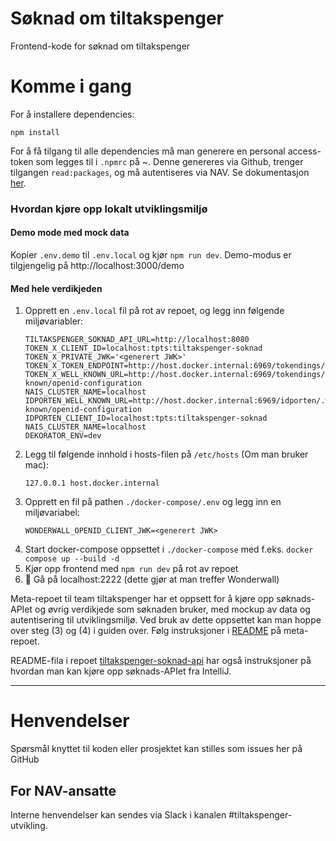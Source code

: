 # Søknad om tiltakspenger

Frontend-kode for søknad om tiltakspenger

# Komme i gang

For å installere dependencies:

```
npm install
```

For å få tilgang til alle dependencies må man generere en personal access-token som legges til i `.npmrc` på ~. Denne genereres via Github, trenger tilgangen `read:packages`, og må autentiseres via NAV. Se dokumentasjon [her](https://docs.github.com/en/packages/working-with-a-github-packages-registry/working-with-the-npm-registry#authenticating-to-github-packages).

### Hvordan kjøre opp lokalt utviklingsmiljø

#### Demo mode med mock data
Kopier `.env.demo` til `.env.local` og kjør `npm run dev`. Demo-modus er tilgjengelig på http://localhost:3000/demo

#### Med hele verdikjeden

1. Opprett en `.env.local` fil på rot av repoet, og legg inn følgende miljøvariabler:
    ```
    TILTAKSPENGER_SOKNAD_API_URL=http://localhost:8080
    TOKEN_X_CLIENT_ID=localhost:tpts:tiltakspenger-soknad
    TOKEN_X_PRIVATE_JWK='<generert JWK>'
    TOKEN_X_TOKEN_ENDPOINT=http://host.docker.internal:6969/tokendings/token
    TOKEN_X_WELL_KNOWN_URL=http://host.docker.internal:6969/tokendings/.well-known/openid-configuration
    NAIS_CLUSTER_NAME=localhost
    IDPORTEN_WELL_KNOWN_URL=http://host.docker.internal:6969/idporten/.well-known/openid-configuration
    IDPORTEN_CLIENT_ID=localhost:tpts:tiltakspenger-soknad
    NAIS_CLUSTER_NAME=localhost
    DEKORATOR_ENV=dev
    ```
2. Legg til følgende innhold i hosts-filen på `/etc/hosts` (Om man bruker mac):
    ```
    127.0.0.1 host.docker.internal
    ```
3. Opprett en fil på pathen `./docker-compose/.env` og legg inn en miljøvariabel:
   ```
   WONDERWALL_OPENID_CLIENT_JWK=<generert JWK>
   ```
4. Start docker-compose oppsettet i `./docker-compose` med f.eks. `docker compose up --build -d`
5. Kjør opp frontend med `npm run dev` på rot av repoet
6. :rocket: Gå på localhost:2222 (dette gjør at man treffer Wonderwall)

Meta-repoet til team tiltakspenger har et oppsett for å kjøre opp søknads-APIet og øvrig verdikjede som søknaden bruker,
med mockup av data og autentisering til utviklingsmiljø. Ved bruk av dette oppsettet kan man hoppe over steg (3) og (4) i
guiden over. Følg instruksjoner i [README](https://github.com/navikt/tiltakspenger) på meta-repoet.

README-fila i repoet [tiltakspenger-soknad-api](https://github.com/navikt/tiltakspenger-soknad-api) har også instruksjoner
på hvordan man kan kjøre opp søknads-APIet fra IntelliJ.

---

# Henvendelser

Spørsmål knyttet til koden eller prosjektet kan stilles som issues her på GitHub

## For NAV-ansatte

Interne henvendelser kan sendes via Slack i kanalen #tiltakspenger-utvikling.
